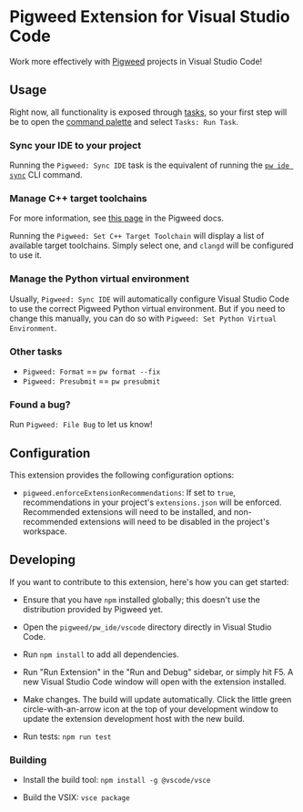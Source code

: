 # Pigweed Extension for Visual Studio Code

Work more effectively with [Pigweed](https://pigweed.dev) projects in Visual
Studio Code!

## Usage

Right now, all functionality is exposed through [tasks](https://code.visualstudio.com/docs/editor/tasks),
so your first step will be to open the [command palette](https://code.visualstudio.com/docs/getstarted/userinterface#_command-palette)
and select `Tasks: Run Task`.

### Sync your IDE to your project

Running the `Pigweed: Sync IDE` task is the equivalent of running the
[`pw ide sync`](https://pigweed.dev/pw_ide/#sync) CLI command.

### Manage C++ target toolchains

For more information, see [this page](https://pigweed.dev/docs/editors.html#c-c)
in the Pigweed docs.

Running the `Pigweed: Set C++ Target Toolchain` will display a list of available
target toolchains. Simply select one, and `clangd` will be configured to use it.

### Manage the Python virtual environment

Usually, `Pigweed: Sync IDE` will automatically configure Visual Studio Code to
use the correct Pigweed Python virtual environment. But if you need to change
this manually, you can do so with `Pigweed: Set Python Virtual Environment`.

### Other tasks

- `Pigweed: Format` == `pw format --fix`
- `Pigweed: Presubmit` == `pw presubmit`

### Found a bug?

Run `Pigweed: File Bug` to let us know!

## Configuration

This extension provides the following configuration options:

- `pigweed.enforceExtensionRecommendations`: If set to `true`, recommendations
  in your project's `extensions.json` will be enforced. Recommended extensions
  will need to be installed, and non-recommended extensions will need to be
  disabled in the project's workspace.

## Developing

If you want to contribute to this extension, here's how you can get started:

- Ensure that you have `npm` installed globally; this doesn't use the
  distribution provided by Pigweed yet.

- Open the `pigweed/pw_ide/vscode` directory directly in Visual Studio Code.

- Run `npm install` to add all dependencies.

- Run "Run Extension" in the "Run and Debug" sidebar, or simply hit F5. A new
  Visual Studio Code window will open with the extension installed.

- Make changes. The build will update automatically. Click the little green
  circle-with-an-arrow icon at the top of your development window to update
  the extension development host with the new build.

- Run tests: `npm run test`

### Building

- Install the build tool: `npm install -g @vscode/vsce`

- Build the VSIX: `vsce package`
